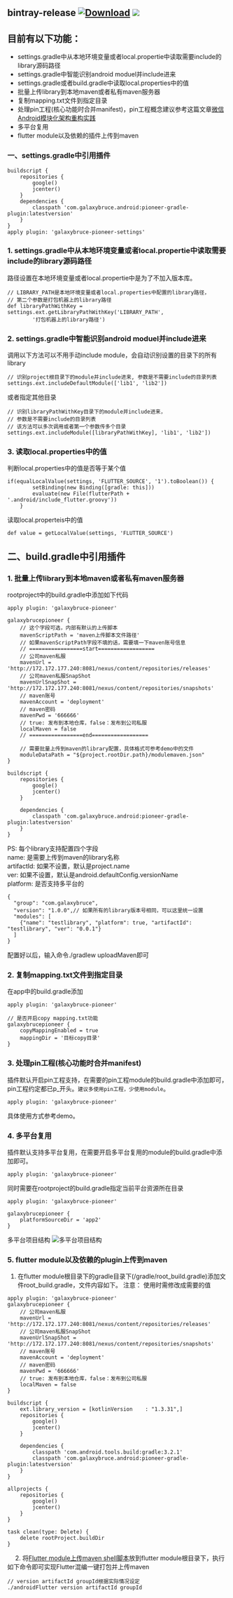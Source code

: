 ## bintray-release  [![Download](https://img.shields.io/badge/version-0.0.24-blue.svg)](https://bintray.com/galaxybruce/maven/pioneer-gradle-plugin/_latestVersion) [![](./assets/btn_apache_lisence.png)](LICENSE)
## 目前有以下功能：
* settings.gradle中从本地环境变量或者local.propertie中读取需要include的library源码路径
* settings.gradle中智能识别android moduel并include进来
* settings.gradle或者build.gradle中读取local.properties中的值
* 批量上传library到本地maven或者私有maven服务器
* 复制mapping.txt文件到指定目录
* 处理pin工程(核心功能时合并manifest)，pin工程概念建议参考这篇文章[微信Android模块化架构重构实践](https://www.jianshu.com/p/3990724aa7e4)
* 多平台复用
* flutter module以及依赖的插件上传到maven

### 一、settings.gradle中引用插件
```
buildscript {
    repositories {
        google()
        jcenter()
    }
    dependencies {
        classpath 'com.galaxybruce.android:pioneer-gradle-plugin:latestversion'
    }
}
apply plugin: 'galaxybruce-pioneer-settings'
```

### 1. settings.gradle中从本地环境变量或者local.propertie中读取需要include的library源码路径
路径设置在本地环境变量或者local.propertie中是为了不加入版本库。
```
// LIBRARY_PATH是本地环境变量或者local.properties中配置的library路径，
// 第二个参数是打包机器上的library路径
def libraryPathWithKey = settings.ext.getLibraryPathWithKey('LIBRARY_PATH',
        '打包机器上的library路径')
```

### 2. settings.gradle中智能识别android moduel并include进来
调用以下方法可以不用手动include module，会自动识别设置的目录下的所有library
```
// 识别project根目录下的module并include进来, 参数是不需要include的目录列表
settings.ext.includeDefaultModule(['lib1', 'lib2'])
```
或者指定其他目录
```
// 识别libraryPathWithKey目录下的module并include进来，
// 参数是不需要include的目录列表
// 该方法可以多次调用或者第一个参数传多个目录
settings.ext.includeModule([libraryPathWithKey], 'lib1', 'lib2'])
```

### 3. 读取local.properties中的值
判断local.properties中的值是否等于某个值
```
if(equalLocalValue(settings, 'FLUTTER_SOURCE', '1').toBoolean()) {
        setBinding(new Binding([gradle: this]))
        evaluate(new File(flutterPath + '.android/include_flutter.groovy'))
    }
```
读取local.properteis中的值
```
def value = getLocalValue(settings, 'FLUTTER_SOURCE')
```
## 二、build.gradle中引用插件
### 1. 批量上传library到本地maven或者私有maven服务器
rootproject中的build.gradle中添加如下代码
```
apply plugin: 'galaxybruce-pioneer'

galaxybrucepioneer {
    // 这个字段可选，内部有默认的上传脚本
    mavenScriptPath = 'maven上传脚本文件路径'
    // 如果mavenScriptPath字段不填的话，需要填一下maven账号信息
    // =================start==================
    // 公司maven私服
    mavenUrl = 'http://172.172.177.240:8081/nexus/content/repositories/releases'
    // 公司maven私服SnapShot
    mavenUrlSnapShot = 'http://172.172.177.240:8081/nexus/content/repositories/snapshots'
    // maven账号
    mavenAccount = 'deployment'
    // maven密码
    mavenPwd = '666666'
    // true: 发布到本地仓库，false：发布到公司私服
    localMaven = false
    // =================end==================

    // 需要批量上传到maven的library配置，具体格式可参考demo中的文件
    moduleDataPath = "${project.rootDir.path}/modulemaven.json"
}

buildscript {
    repositories {
        google()
        jcenter()
    }

    dependencies {
        classpath 'com.galaxybruce.android:pioneer-gradle-plugin:latestversion'
    }
}
```
PS: 每个library支持配置四个字段  
name: 是需要上传到maven的library名称  
artifactId: 如果不设置，默认是project.name  
ver: 如果不设置，默认是android.defaultConfig.versionName  
platform: 是否支持多平台的

```
{
  "group": "com.galaxybruce",
  "version": "1.0.0",// 如果所有的library版本号相同，可以这里统一设置
  "modules": [
    {"name": "testlibrary", "platform": true, "artifactId": "testlibrary", "ver": "0.0.1"}
  ]
}

```

配置好以后，输入命令./gradlew uploadMaven即可

### 2. 复制mapping.txt文件到指定目录
在app中的build.gradle添加

```
apply plugin: 'galaxybruce-pioneer'

// 是否开启copy mapping.txt功能
galaxybrucepioneer {
    copyMappingEnabled = true
    mappingDir = '目标copy目录'
}
```

### 3. 处理pin工程(核心功能时合并manifest)
插件默认开启pin工程支持，在需要的pin工程module的build.gradle中添加即可，pin工程约定都已p_开头。`建议多使用pin工程，少使用module`。
```
apply plugin: 'galaxybruce-pioneer'
```
具体使用方式参考demo。

### 4. 多平台复用
插件默认支持多平台复用，在需要开启多平台复用的module的build.gradle中添加即可。
```
apply plugin: 'galaxybruce-pioneer'
```
同时需要在rootproject的build.gradle指定当前平台资源所在目录
```
apply plugin: 'galaxybruce-pioneer'

galaxybrucepioneer {
    platformSourceDir = 'app2'
}
```

多平台项目结构
![多平台项目结构](./images/mutilplatform.png)

### 5. flutter module以及依赖的plugin上传到maven
1. 在flutter module根目录下的gradle目录下(/gradle/root_build.gradle)添加文件root_build.gradle，文件内容如下。
注意： 使用时需修改成需要的值

```
apply plugin: 'galaxybruce-pioneer'
galaxybrucepioneer {
    // 公司maven私服
    mavenUrl = 'http://172.172.177.240:8081/nexus/content/repositories/releases'
    // 公司maven私服SnapShot
    mavenUrlSnapShot = 'http://172.172.177.240:8081/nexus/content/repositories/snapshots'
    // maven账号
    mavenAccount = 'deployment'
    // maven密码
    mavenPwd = '666666'
    // true: 发布到本地仓库，false：发布到公司私服
    localMaven = false
}

buildscript {
    ext.library_version = [kotlinVersion    : "1.3.31",]
    repositories {
        google()
        jcenter()
    }

    dependencies {
        classpath 'com.android.tools.build:gradle:3.2.1'
        classpath 'com.galaxybruce.android:pioneer-gradle-plugin:latestversion'
    }
}

allprojects {
    repositories {
        google()
        jcenter()
    }
}

task clean(type: Delete) {
    delete rootProject.buildDir
}
```
&emsp;
2. 将[Flutter module上传maven shell脚本](https://galaxybruce.github.io/flutter/Flutter%20module%E4%B8%8A%E4%BC%A0maven%20shell%E8%84%9A%E6%9C%AC.html)放到flutter module根目录下，执行如下命令即可实现Flutter混编一键打包并上传maven

```
// version artifactId groupId根据实际情况设定
./androidFlutter version artifactId groupId
```









